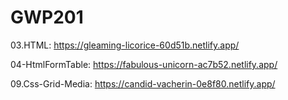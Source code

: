 # GWP201

03.HTML: https://gleaming-licorice-60d51b.netlify.app/

04-HtmlFormTable: https://fabulous-unicorn-ac7b52.netlify.app/

09.Css-Grid-Media: https://candid-vacherin-0e8f80.netlify.app/


